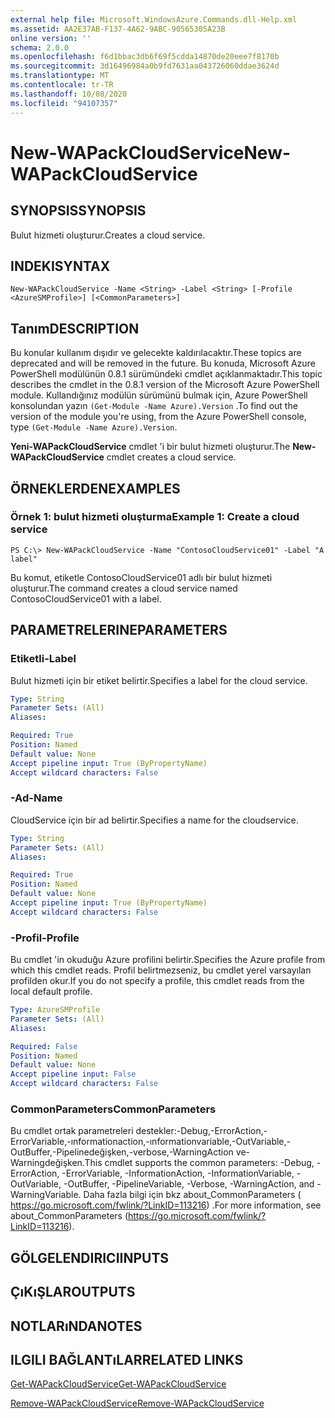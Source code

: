 ```yaml
---
external help file: Microsoft.WindowsAzure.Commands.dll-Help.xml
ms.assetid: AA2E37AB-F137-4A62-9ABC-90565305A23B
online version: ''
schema: 2.0.0
ms.openlocfilehash: f6d1bbac3db6f69f5cdda14870de20eee7f8170b
ms.sourcegitcommit: 3d16496984a0b9fd7631aa043726060ddae3624d
ms.translationtype: MT
ms.contentlocale: tr-TR
ms.lasthandoff: 10/08/2020
ms.locfileid: "94107357"
---
```

# <span data-ttu-id="0d03f-101">New-WAPackCloudService</span><span class="sxs-lookup"><span data-stu-id="0d03f-101">New-WAPackCloudService</span></span>

## <span data-ttu-id="0d03f-102">SYNOPSIS</span><span class="sxs-lookup"><span data-stu-id="0d03f-102">SYNOPSIS</span></span>
<span data-ttu-id="0d03f-103">Bulut hizmeti oluşturur.</span><span class="sxs-lookup"><span data-stu-id="0d03f-103">Creates a cloud service.</span></span>

## <span data-ttu-id="0d03f-104">INDEKI</span><span class="sxs-lookup"><span data-stu-id="0d03f-104">SYNTAX</span></span>

```
New-WAPackCloudService -Name <String> -Label <String> [-Profile <AzureSMProfile>] [<CommonParameters>]
```

## <span data-ttu-id="0d03f-105">Tanım</span><span class="sxs-lookup"><span data-stu-id="0d03f-105">DESCRIPTION</span></span>
<span data-ttu-id="0d03f-106">Bu konular kullanım dışıdır ve gelecekte kaldırılacaktır.</span><span class="sxs-lookup"><span data-stu-id="0d03f-106">These topics are deprecated and will be removed in the future.</span></span>
<span data-ttu-id="0d03f-107">Bu konuda, Microsoft Azure PowerShell modülünün 0.8.1 sürümündeki cmdlet açıklanmaktadır.</span><span class="sxs-lookup"><span data-stu-id="0d03f-107">This topic describes the cmdlet in the 0.8.1 version of the Microsoft Azure PowerShell module.</span></span>
<span data-ttu-id="0d03f-108">Kullandığınız modülün sürümünü bulmak için, Azure PowerShell konsolundan yazın `(Get-Module -Name Azure).Version` .</span><span class="sxs-lookup"><span data-stu-id="0d03f-108">To find out the version of the module you're using, from the Azure PowerShell console, type `(Get-Module -Name Azure).Version`.</span></span>

<span data-ttu-id="0d03f-109">**Yeni-WAPackCloudService** cmdlet 'i bir bulut hizmeti oluşturur.</span><span class="sxs-lookup"><span data-stu-id="0d03f-109">The **New-WAPackCloudService** cmdlet creates a cloud service.</span></span>

## <span data-ttu-id="0d03f-110">ÖRNEKLERDEN</span><span class="sxs-lookup"><span data-stu-id="0d03f-110">EXAMPLES</span></span>

### <span data-ttu-id="0d03f-111">Örnek 1: bulut hizmeti oluşturma</span><span class="sxs-lookup"><span data-stu-id="0d03f-111">Example 1: Create a cloud service</span></span>
```
PS C:\> New-WAPackCloudService -Name "ContosoCloudService01" -Label "A label"
```

<span data-ttu-id="0d03f-112">Bu komut, etiketle ContosoCloudService01 adlı bir bulut hizmeti oluşturur.</span><span class="sxs-lookup"><span data-stu-id="0d03f-112">The command creates a cloud service named ContosoCloudService01 with a label.</span></span>

## <span data-ttu-id="0d03f-113">PARAMETRELERINE</span><span class="sxs-lookup"><span data-stu-id="0d03f-113">PARAMETERS</span></span>

### <span data-ttu-id="0d03f-114">Etiketli</span><span class="sxs-lookup"><span data-stu-id="0d03f-114">-Label</span></span>
<span data-ttu-id="0d03f-115">Bulut hizmeti için bir etiket belirtir.</span><span class="sxs-lookup"><span data-stu-id="0d03f-115">Specifies a label for the cloud service.</span></span>

```yaml
Type: String
Parameter Sets: (All)
Aliases:

Required: True
Position: Named
Default value: None
Accept pipeline input: True (ByPropertyName)
Accept wildcard characters: False
```

### <span data-ttu-id="0d03f-116">-Ad</span><span class="sxs-lookup"><span data-stu-id="0d03f-116">-Name</span></span>
<span data-ttu-id="0d03f-117">CloudService için bir ad belirtir.</span><span class="sxs-lookup"><span data-stu-id="0d03f-117">Specifies a name for the cloudservice.</span></span>

```yaml
Type: String
Parameter Sets: (All)
Aliases:

Required: True
Position: Named
Default value: None
Accept pipeline input: True (ByPropertyName)
Accept wildcard characters: False
```

### <span data-ttu-id="0d03f-118">-Profil</span><span class="sxs-lookup"><span data-stu-id="0d03f-118">-Profile</span></span>
<span data-ttu-id="0d03f-119">Bu cmdlet 'in okuduğu Azure profilini belirtir.</span><span class="sxs-lookup"><span data-stu-id="0d03f-119">Specifies the Azure profile from which this cmdlet reads.</span></span>
<span data-ttu-id="0d03f-120">Profil belirtmezseniz, bu cmdlet yerel varsayılan profilden okur.</span><span class="sxs-lookup"><span data-stu-id="0d03f-120">If you do not specify a profile, this cmdlet reads from the local default profile.</span></span>

```yaml
Type: AzureSMProfile
Parameter Sets: (All)
Aliases:

Required: False
Position: Named
Default value: None
Accept pipeline input: False
Accept wildcard characters: False
```

### <span data-ttu-id="0d03f-121">CommonParameters</span><span class="sxs-lookup"><span data-stu-id="0d03f-121">CommonParameters</span></span>
<span data-ttu-id="0d03f-122">Bu cmdlet ortak parametreleri destekler:-Debug,-ErrorAction,-ErrorVariable,-ınformationaction,-ınformationvariable,-OutVariable,-OutBuffer,-Pipelinedeğişken,-verbose,-WarningAction ve-Warningdeğişken.</span><span class="sxs-lookup"><span data-stu-id="0d03f-122">This cmdlet supports the common parameters: -Debug, -ErrorAction, -ErrorVariable, -InformationAction, -InformationVariable, -OutVariable, -OutBuffer, -PipelineVariable, -Verbose, -WarningAction, and -WarningVariable.</span></span> <span data-ttu-id="0d03f-123">Daha fazla bilgi için bkz about_CommonParameters ( https://go.microsoft.com/fwlink/?LinkID=113216) .</span><span class="sxs-lookup"><span data-stu-id="0d03f-123">For more information, see about_CommonParameters (https://go.microsoft.com/fwlink/?LinkID=113216).</span></span>

## <span data-ttu-id="0d03f-124">GÖLGELENDIRICI</span><span class="sxs-lookup"><span data-stu-id="0d03f-124">INPUTS</span></span>

## <span data-ttu-id="0d03f-125">ÇıKıŞLAR</span><span class="sxs-lookup"><span data-stu-id="0d03f-125">OUTPUTS</span></span>

## <span data-ttu-id="0d03f-126">NOTLARıNDA</span><span class="sxs-lookup"><span data-stu-id="0d03f-126">NOTES</span></span>

## <span data-ttu-id="0d03f-127">ILGILI BAĞLANTıLAR</span><span class="sxs-lookup"><span data-stu-id="0d03f-127">RELATED LINKS</span></span>

[<span data-ttu-id="0d03f-128">Get-WAPackCloudService</span><span class="sxs-lookup"><span data-stu-id="0d03f-128">Get-WAPackCloudService</span></span>](./Get-WAPackCloudService.md)

[<span data-ttu-id="0d03f-129">Remove-WAPackCloudService</span><span class="sxs-lookup"><span data-stu-id="0d03f-129">Remove-WAPackCloudService</span></span>](./Remove-WAPackCloudService.md)


